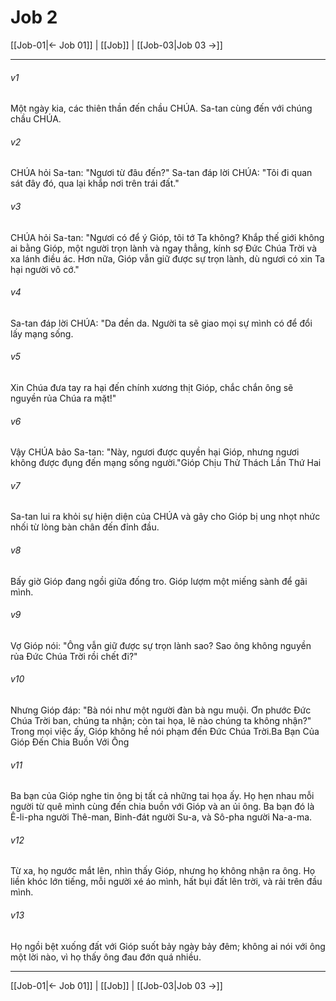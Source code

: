 # Job 2

[[Job-01|← Job 01]] | [[Job]] | [[Job-03|Job 03 →]]
***



###### v1 
Một ngày kia, các thiên thần đến chầu CHÚA. Sa-tan cùng đến với chúng chầu CHÚA. 

###### v2 
CHÚA hỏi Sa-tan: "Ngươi từ đâu đến?" Sa-tan đáp lời CHÚA: "Tôi đi quan sát đây đó, qua lại khắp nơi trên trái đất." 

###### v3 
CHÚA hỏi Sa-tan: "Ngươi có để ý Gióp, tôi tớ Ta không? Khắp thế giới không ai bằng Gióp, một người trọn lành và ngay thẳng, kính sợ Đức Chúa Trời và xa lánh điều ác. Hơn nữa, Gióp vẫn giữ được sự trọn lành, dù ngươi có xin Ta hại người vô cớ." 

###### v4 
Sa-tan đáp lời CHÚA: "Da đền da. Người ta sẽ giao mọi sự mình có để đổi lấy mạng sống. 

###### v5 
Xin Chúa đưa tay ra hại đến chính xương thịt Gióp, chắc chắn ông sẽ nguyền rủa Chúa ra mặt!" 

###### v6 
Vậy CHÚA bảo Sa-tan: "Này, ngươi được quyền hại Gióp, nhưng ngươi không được đụng đến mạng sống người."Gióp Chịu Thử Thách Lần Thứ Hai 

###### v7 
Sa-tan lui ra khỏi sự hiện diện của CHÚA và gây cho Gióp bị ung nhọt nhức nhối từ lòng bàn chân đến đỉnh đầu. 

###### v8 
Bấy giờ Gióp đang ngồi giữa đống tro. Gióp lượm một miếng sành để gãi mình. 

###### v9 
Vợ Gióp nói: "Ông vẫn giữ được sự trọn lành sao? Sao ông không nguyền rủa Đức Chúa Trời rồi chết đi?" 

###### v10 
Nhưng Gióp đáp: "Bà nói như một người đàn bà ngu muội. Ơn phước Đức Chúa Trời ban, chúng ta nhận; còn tai họa, lẽ nào chúng ta không nhận?" Trong mọi việc ấy, Gióp không hề nói phạm đến Đức Chúa Trời.Ba Bạn Của Gióp Đến Chia Buồn Với Ông 

###### v11 
Ba bạn của Gióp nghe tin ông bị tất cả những tai họa ấy. Họ hẹn nhau mỗi người từ quê mình cùng đến chia buồn với Gióp và an ủi ông. Ba bạn đó là Ê-li-pha người Thê-man, Binh-đát người Su-a, và Sô-pha người Na-a-ma. 

###### v12 
Từ xa, họ ngước mắt lên, nhìn thấy Gióp, nhưng họ không nhận ra ông. Họ liền khóc lớn tiếng, mỗi người xé áo mình, hất bụi đất lên trời, và rải trên đầu mình. 

###### v13 
Họ ngồi bệt xuống đất với Gióp suốt bảy ngày bảy đêm; không ai nói với ông một lời nào, vì họ thấy ông đau đớn quá nhiều.

***
[[Job-01|← Job 01]] | [[Job]] | [[Job-03|Job 03 →]]
